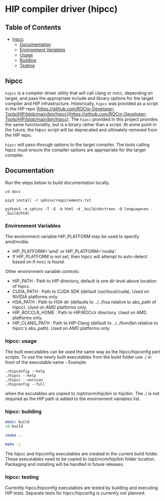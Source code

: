 # HIP compiler driver (hipcc)

## Table of Contents

<!-- toc -->

- [hipcc](#hipcc)
  - [Documentation](#documentation)
  - [Environment Variables](#envVar)
  - [Usage](#usage)
  - [Building](#building)
  - [Testing](#testing)

<!-- tocstop -->

## <a name="hipcc"></a> hipcc

`hipcc` is a compiler driver utility that will call clang or nvcc, depending on target, and pass the appropriate include and library options for the target compiler and HIP infrastructure. Historically, `hipcc` was provided as a script in the HIP repo [https://github.com/ROCm-Developer-Tools/HIP/blob/main/bin/hipcc](https://github.com/ROCm-Developer-Tools/HIP/blob/main/bin/hipcc). The `hipcc` provided in this project provides the same functionality, but is a binary rather than a script. At some point in the future, the hipcc script will be deprecated and ultimately removed from the HIP repo.

`hipcc` will pass-through options to the target compiler. The tools calling hipcc must ensure the compiler options are appropriate for the target compiler.

## Documentation

Run the steps below to build documentation locally.

```shell
cd docs

pip3 install -r sphinx/requirements.txt

python3 -m sphinx -T -E -b html -d _build/doctrees -D language=en . _build/html
```

### <a name="envVar"></a> Environment Variables

The environment variable HIP_PLATFORM may be used to specify amd/nvidia:

- HIP_PLATFORM='amd' or HIP_PLATFORM='nvidia'.
- If HIP_PLATFORM is not set, then hipcc will attempt to auto-detect based on if nvcc is found.

Other environment variable controls:

- HIP_PATH        : Path to HIP directory, default is one dir level above location of hipcc.
- CUDA_PATH       : Path to CUDA SDK (default /usr/local/cuda). Used on NVIDIA platforms only.
- HSA_PATH        : Path to HSA dir (defaults to ../../hsa relative to abs_path of hipcc). Used on AMD platforms only.
- HIP_ROCCLR_HOME : Path to HIP/ROCclr directory. Used on AMD platforms only.
- HIP_CLANG_PATH  : Path to HIP-Clang (default to ../../llvm/bin relative to hipcc's abs_path). Used on AMD platforms only.

### <a name="usage"></a> hipcc: usage

The built executables can be used the same way as the hipcc/hipconfig perl scripts. 
To use the newly built executables from the build folder use ./ in front of the executable name -
Example:
```shell
./hipconfig --help
./hipcc --help
./hipcc --version
./hipconfig --full
```

when the excutables are copied to /opt/rocm/hip/bin or <anyfolder>hip/bin. 
The ./ is not required as the HIP path is added to the envirnoment variables list.

### <a name="building"></a> hipcc: building

```bash
mkdir build
cd build

cmake ..

make -j
```

The hipcc and hipconfig executables are created in the current build folder. These executables need to be copied to /opt/rocm/hip/bin folder location. Packaging and installing will be handled in future releases.

### <a name="testing"></a> hipcc: testing

Currently hipcc/hipconfig executables are tested by building and executing HIP tests. Separate tests for hipcc/hipconfig is currently not planned.   
